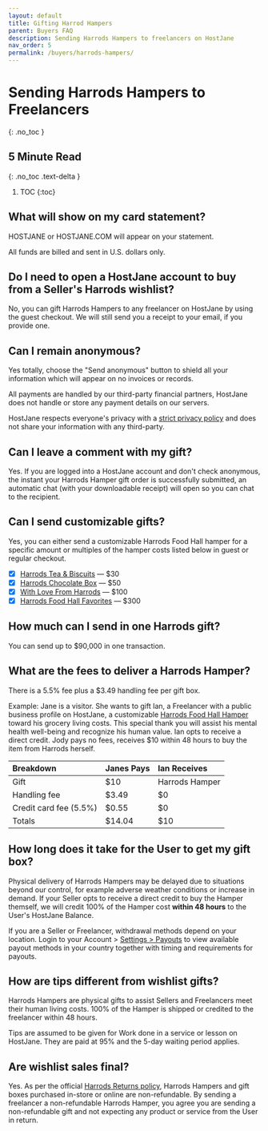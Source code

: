 ```yaml
---
layout: default
title: Gifting Harrod Hampers
parent: Buyers FAQ
description: Sending Harrods Hampers to freelancers on HostJane
nav_order: 5
permalink: /buyers/harrods-hampers/
---
```


# Sending Harrods Hampers to Freelancers
{: .no_toc }

## 5 Minute Read
{: .no_toc .text-delta }

1. TOC
{:toc}

## What will show on my card statement?

HOSTJANE or HOSTJANE.COM will appear on your statement.

<span class="green">All funds are billed and sent in U.S. dollars only.</span>

## Do I need to open a HostJane account to buy from a Seller's Harrods wishlist?

No, you can gift Harrods Hampers to any freelancer on HostJane by using the guest checkout. We will still send you a receipt to your email, if you provide one.

## Can I remain anonymous?

Yes totally, choose the "Send anonymous" button to shield all your information which will appear on no invoices or records.

<span class="green">All payments are handled by our third-party financial partners, HostJane does not handle or store any payment details on our servers.</span>

HostJane respects everyone's privacy with a [strict privacy policy](https://www.hostjane.com/legal/privacy/) and does not share your information with any third-party.

## Can I leave a comment with my gift?

Yes. If you are logged into a HostJane account and don't check anonymous, the instant your Harrods Hamper gift order is successfully submitted, an automatic chat (with your downloadable receipt) will open so you can chat to the recipient.

## Can I send customizable gifts?

Yes, you can either send a customizable Harrods Food Hall hamper for a specific amount or multiples of the hamper costs listed below in guest or regular checkout.

- [x] [Harrods Tea & Biscuits](https://www.harrods.com/en-us/p/harrods-the-tea-and-biscuits-gift-box-000000000007797532) — $30
- [x] [Harrods Chocolate Box](https://www.harrods.com/en-us/p/harrods-the-harrods-chocolate-hall-gift-box-000000000006934387) — $50
- [x] [With Love From Harrods](https://www.harrods.com/en-us/p/harrods-the-with-love-from-harrods-hamper-000000000007648410) — $100
- [x] [Harrods Food Hall Favorites](https://www.harrods.com/en-us/p/harrods-the-food-hall-favourites-hamper-000000000006934372) — $300

## How much can I send in one Harrods gift?

You can send up to $90,000 in one transaction.

## What are the fees to deliver a Harrods Hamper?

<span class="blue">There is a 5.5% fee plus a $3.49 handling fee per gift box.<span>

Example: Jane is a visitor. She wants to gift Ian, a Freelancer with a public business profile on HostJane, a customizable <a href="https://www.hostjane.com/legal/marketplace-terms/">Harrods Food Hall Hamper</a> toward his grocery living costs. This special thank you will assist his mental health well-being and recognize his human value. Ian opts to receive a direct credit. Jody pays no fees, receives $10 within 48 hours to buy the item from Harrods herself.

| Breakdown       | Janes Pays       | Ian Receives |
|:-------------|:------------------|:------|
| Gift           | $10 | Harrods Hamper  |
| Handling fee | $3.49   | $0  |
| Credit card fee (5.5%)           | $0.55      | $0  |
| Totals           | $14.04 | $10  |

## How long does it take for the User to get my gift box?

<span class="yellow">Physical delivery of Harrods Hampers may be delayed due to situations beyond our control, for example adverse weather conditions or increase in demand. If your Seller opts to receive a direct credit to buy the Hamper themself, we will credit 100% of the Hamper cost <strong>within 48 hours</strong> to the User's HostJane Balance.</span>

<span class="purple">If you are a Seller or Freelancer, withdrawal methods depend on your location. Login to your Account > [Settings > Payouts](https://www.hostjane.com/marketplace/settings/payouts) to view available payout methods in your country together with timing and requirements for payouts.</span>

## How are tips different from wishlist gifts?

Harrods Hampers are physical gifts to assist Sellers and Freelancers meet their human living costs. 100% of the Hamper is shipped or credited to the freelancer within 48 hours.

Tips are assumed to be given for Work done in a service or lesson on HostJane. They are paid at 95% and the 5-day waiting period applies.

## Are wishlist sales final?

<span class="blue">Yes. As per the official [Harrods Returns policy](https://www.harrods.com/en-us/c/faqs/hampers), Harrods Hampers and gift boxes purchased in-store or online are non-refundable. By sending a freelancer a non-refundable Harrods Hamper, you agree you are sending a non-refundable gift and not expecting any product or service from the User in return.</span>